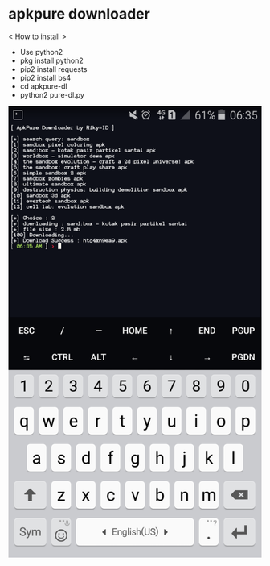 # apkpure downloader

< How to install >

- Use python2
- pkg install python2
- pip2 install requests
- pip2 install bs4
- cd apkpure-dl
- python2 pure-dl.py

<img src="https://github.com/rfky-id/apkpure-dl/blob/master/image.png">
